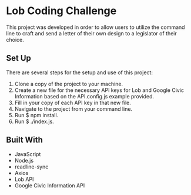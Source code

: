 # Lob Coding Challenge
This project was developed in order to allow users to utilize the command line to craft and send a letter of their own design to a legislator of their choice.


## Set Up
There are several steps for the setup and use of this project:
1. Clone a copy of the project to your machine.
2. Create a new file for the necessary API keys for Lob and Google Civic Information based on the API.config.js example provided.
3. Fill in your copy of each API key in that new file.
4. Navigate to the project from your command line.
5. Run $ npm install.
6. Run $ ./index.js.

## Built With
- JavaScript
- Node.js
- readline-sync
- Axios
- Lob API
- Google Civic Information API

